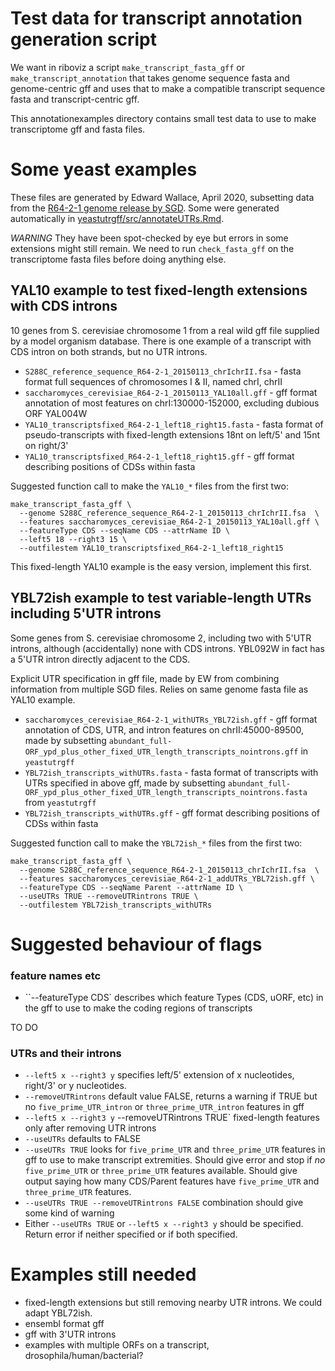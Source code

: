 # Test data for transcript annotation generation script

We want in riboviz a script `make_transcript_fasta_gff` or `make_transcript_annotation` that takes genome sequence fasta and genome-centric gff and uses that to make a compatible transcript sequence fasta and transcript-centric gff.

This annotationexamples directory contains small test data to use to make transcriptome gff and fasta files.

# Some yeast examples

These files are generated by Edward Wallace, April 2020, subsetting data from the [R64-2-1 genome release by SGD](http://sgd-archive.yeastgenome.org/sequence/S288C_reference/genome_releases/).
Some were generated automatically in [yeastutrgff/src/annotateUTRs.Rmd](https://github.com/ewallace/yeastutrgff/).

*WARNING* They have been spot-checked by eye but errors in some extensions might still remain. We need to run `check_fasta_gff` on the transcriptome fasta files before doing anything else.

## YAL10 example to test fixed-length extensions with CDS introns

10 genes from S. cerevisiae chromosome 1 from a real wild gff file supplied by a model organism database. There is one example of a transcript with CDS intron on both strands, but no UTR introns.

* `S288C_reference_sequence_R64-2-1_20150113_chrIchrII.fsa` - fasta format full sequences of chromosomes I & II, named chrI, chrII
* `saccharomyces_cerevisiae_R64-2-1_20150113_YAL10all.gff` - gff format annotation of most features on chrI:130000-152000, excluding dubious ORF YAL004W
* `YAL10_transcriptsfixed_R64-2-1_left18_right15.fasta` - fasta format of pseudo-transcripts with fixed-length extensions 18nt on left/5' and 15nt on right/3'
* `YAL10_transcriptsfixed_R64-2-1_left18_right15.gff` - gff format describing positions of CDSs within fasta

Suggested function call to make the `YAL10_*` files from the first two:

```
make_transcript_fasta_gff \
  --genome S288C_reference_sequence_R64-2-1_20150113_chrIchrII.fsa  \
  --features saccharomyces_cerevisiae_R64-2-1_20150113_YAL10all.gff \
  --featureType CDS --seqName CDS --attrName ID \
  --left5 18 --right3 15 \
  --outfilestem YAL10_transcriptsfixed_R64-2-1_left18_right15
```

This fixed-length YAL10 example is the easy version, implement this first.


## YBL72ish example to test variable-length UTRs including 5'UTR introns

Some genes from S. cerevisiae chromosome 2, including two with 5'UTR introns, although (accidentally) none with CDS introns. YBL092W in fact has a 5'UTR intron directly adjacent to the CDS.

Explicit UTR specification in gff file, made by EW from combining information from multiple SGD files. Relies on same genome fasta file as YAL10 example. 

* `saccharomyces_cerevisiae_R64-2-1_withUTRs_YBL72ish.gff` - gff format annotation of CDS, UTR, and intron features on chrII:45000-89500, made by subsetting `abundant_full-ORF_ypd_plus_other_fixed_UTR_length_transcripts_nointrons.gff` in `yeastutrgff`
* `YBL72ish_transcripts_withUTRs.fasta` - fasta format of transcripts with UTRs specified in above gff, made by subsetting `abundant_full-ORF_ypd_plus_other_fixed_UTR_length_transcripts_nointrons.fasta` from `yeastutrgff`
* `YBL72ish_transcripts_withUTRs.gff` - gff format describing positions of CDSs within fasta

Suggested function call to make the `YBL72ish_*` files from the first two:

```
make_transcript_fasta_gff \
  --genome S288C_reference_sequence_R64-2-1_20150113_chrIchrII.fsa  \
  --features saccharomyces_cerevisiae_R64-2-1_addUTRs_YBL72ish.gff \
  --featureType CDS --seqName Parent --attrName ID \
  --useUTRs TRUE --removeUTRintrons TRUE \
  --outfilestem YBL72ish_transcripts_withUTRs
```

# Suggested behaviour of flags

### feature names etc

* ``--featureType CDS` describes which feature Types (CDS, uORF, etc) in the gff to use to make the coding regions of transcripts

TO DO

### UTRs and their introns

* `--left5 x --right3 y` specifies left/5' extension of x nucleotides, right/3' or y nucleotides.
* `--removeUTRintrons` default value FALSE, returns a warning if TRUE but no `five_prime_UTR_intron` or `three_prime_UTR_intron` features in gff
* `--left5 x --right3 y` --removeUTRintrons TRUE` fixed-length features only after removing UTR introns
* `--useUTRs` defaults to FALSE
* `--useUTRs TRUE` looks for `five_prime_UTR` and `three_prime_UTR` features in gff to use to make transcript extremities. Should give error and stop if *no* `five_prime_UTR` or `three_prime_UTR` features available. Should give output saying how many CDS/Parent features have `five_prime_UTR` and `three_prime_UTR` features.
* `--useUTRs TRUE --removeUTRintrons FALSE` combination should give some kind of warning
* Either `--useUTRs TRUE` or `--left5 x --right3 y` should be specified. Return error if neither specified or if both specified.
 

# Examples still needed

* fixed-length extensions but still removing nearby UTR introns. We could adapt YBL72ish.
* ensembl format gff
* gff with 3'UTR introns
* examples with multiple ORFs on a transcript, drosophila/human/bacterial?

